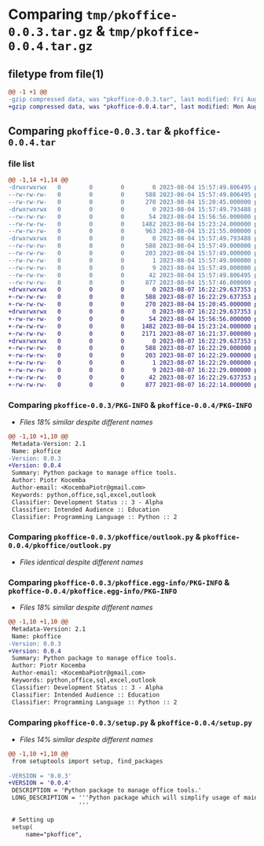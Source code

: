 # Comparing `tmp/pkoffice-0.0.3.tar.gz` & `tmp/pkoffice-0.0.4.tar.gz`

## filetype from file(1)

```diff
@@ -1 +1 @@
-gzip compressed data, was "pkoffice-0.0.3.tar", last modified: Fri Aug  4 15:57:49 2023, max compression
+gzip compressed data, was "pkoffice-0.0.4.tar", last modified: Mon Aug  7 16:22:29 2023, max compression
```

## Comparing `pkoffice-0.0.3.tar` & `pkoffice-0.0.4.tar`

### file list

```diff
@@ -1,14 +1,14 @@
-drwxrwxrwx   0        0        0        0 2023-08-04 15:57:49.806495 pkoffice-0.0.3/
--rw-rw-rw-   0        0        0      588 2023-08-04 15:57:49.806495 pkoffice-0.0.3/PKG-INFO
--rw-rw-rw-   0        0        0      270 2023-08-04 15:20:45.000000 pkoffice-0.0.3/README.md
-drwxrwxrwx   0        0        0        0 2023-08-04 15:57:49.793488 pkoffice-0.0.3/pkoffice/
--rw-rw-rw-   0        0        0       54 2023-08-04 15:56:56.000000 pkoffice-0.0.3/pkoffice/__init__.py
--rw-rw-rw-   0        0        0     1482 2023-08-04 15:23:24.000000 pkoffice-0.0.3/pkoffice/outlook.py
--rw-rw-rw-   0        0        0      963 2023-08-04 15:21:55.000000 pkoffice-0.0.3/pkoffice/sql.py
-drwxrwxrwx   0        0        0        0 2023-08-04 15:57:49.793488 pkoffice-0.0.3/pkoffice.egg-info/
--rw-rw-rw-   0        0        0      588 2023-08-04 15:57:49.000000 pkoffice-0.0.3/pkoffice.egg-info/PKG-INFO
--rw-rw-rw-   0        0        0      203 2023-08-04 15:57:49.000000 pkoffice-0.0.3/pkoffice.egg-info/SOURCES.txt
--rw-rw-rw-   0        0        0        1 2023-08-04 15:57:49.000000 pkoffice-0.0.3/pkoffice.egg-info/dependency_links.txt
--rw-rw-rw-   0        0        0        9 2023-08-04 15:57:49.000000 pkoffice-0.0.3/pkoffice.egg-info/top_level.txt
--rw-rw-rw-   0        0        0       42 2023-08-04 15:57:49.806495 pkoffice-0.0.3/setup.cfg
--rw-rw-rw-   0        0        0      877 2023-08-04 15:57:46.000000 pkoffice-0.0.3/setup.py
+drwxrwxrwx   0        0        0        0 2023-08-07 16:22:29.637353 pkoffice-0.0.4/
+-rw-rw-rw-   0        0        0      588 2023-08-07 16:22:29.637353 pkoffice-0.0.4/PKG-INFO
+-rw-rw-rw-   0        0        0      270 2023-08-04 15:20:45.000000 pkoffice-0.0.4/README.md
+drwxrwxrwx   0        0        0        0 2023-08-07 16:22:29.637353 pkoffice-0.0.4/pkoffice/
+-rw-rw-rw-   0        0        0       54 2023-08-04 15:56:56.000000 pkoffice-0.0.4/pkoffice/__init__.py
+-rw-rw-rw-   0        0        0     1482 2023-08-04 15:23:24.000000 pkoffice-0.0.4/pkoffice/outlook.py
+-rw-rw-rw-   0        0        0     2171 2023-08-07 16:21:37.000000 pkoffice-0.0.4/pkoffice/sql.py
+drwxrwxrwx   0        0        0        0 2023-08-07 16:22:29.637353 pkoffice-0.0.4/pkoffice.egg-info/
+-rw-rw-rw-   0        0        0      588 2023-08-07 16:22:29.000000 pkoffice-0.0.4/pkoffice.egg-info/PKG-INFO
+-rw-rw-rw-   0        0        0      203 2023-08-07 16:22:29.000000 pkoffice-0.0.4/pkoffice.egg-info/SOURCES.txt
+-rw-rw-rw-   0        0        0        1 2023-08-07 16:22:29.000000 pkoffice-0.0.4/pkoffice.egg-info/dependency_links.txt
+-rw-rw-rw-   0        0        0        9 2023-08-07 16:22:29.000000 pkoffice-0.0.4/pkoffice.egg-info/top_level.txt
+-rw-rw-rw-   0        0        0       42 2023-08-07 16:22:29.637353 pkoffice-0.0.4/setup.cfg
+-rw-rw-rw-   0        0        0      877 2023-08-07 16:22:14.000000 pkoffice-0.0.4/setup.py
```

### Comparing `pkoffice-0.0.3/PKG-INFO` & `pkoffice-0.0.4/PKG-INFO`

 * *Files 18% similar despite different names*

```diff
@@ -1,10 +1,10 @@
 Metadata-Version: 2.1
 Name: pkoffice
-Version: 0.0.3
+Version: 0.0.4
 Summary: Python package to manage office tools.
 Author: Piotr Kocemba
 Author-email: <KocembaPiotr@gmail.com>
 Keywords: python,office,sql,excel,outlook
 Classifier: Development Status :: 3 - Alpha
 Classifier: Intended Audience :: Education
 Classifier: Programming Language :: Python :: 2
```

### Comparing `pkoffice-0.0.3/pkoffice/outlook.py` & `pkoffice-0.0.4/pkoffice/outlook.py`

 * *Files identical despite different names*

### Comparing `pkoffice-0.0.3/pkoffice.egg-info/PKG-INFO` & `pkoffice-0.0.4/pkoffice.egg-info/PKG-INFO`

 * *Files 18% similar despite different names*

```diff
@@ -1,10 +1,10 @@
 Metadata-Version: 2.1
 Name: pkoffice
-Version: 0.0.3
+Version: 0.0.4
 Summary: Python package to manage office tools.
 Author: Piotr Kocemba
 Author-email: <KocembaPiotr@gmail.com>
 Keywords: python,office,sql,excel,outlook
 Classifier: Development Status :: 3 - Alpha
 Classifier: Intended Audience :: Education
 Classifier: Programming Language :: Python :: 2
```

### Comparing `pkoffice-0.0.3/setup.py` & `pkoffice-0.0.4/setup.py`

 * *Files 14% similar despite different names*

```diff
@@ -1,10 +1,10 @@
 from setuptools import setup, find_packages
 
-VERSION = '0.0.3'
+VERSION = '0.0.4'
 DESCRIPTION = 'Python package to manage office tools.'
 LONG_DESCRIPTION = '''Python package which will simplify usage of main office tools.
                    '''
 
 # Setting up
 setup(
     name="pkoffice",
```

